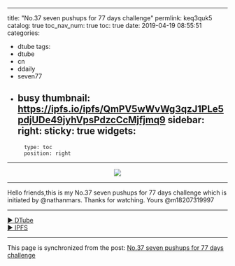 
---
title: "No.37 seven pushups for 77 days challenge"
permlink: keq3quk5
catalog: true
toc_nav_num: true
toc: true
date: 2019-04-19 08:55:51
categories:
- dtube
tags:
- dtube
- cn
- ddaily
- seven77
- busy
thumbnail: https://ipfs.io/ipfs/QmPV5wWvWg3qzJ1PLe5pdjUDe49jyhVpsPdzcCcMjfjmq9
sidebar:
    right:
        sticky: true
widgets:
    -
        type: toc
        position: right
---


<center><a href='https://d.tube/#!/v/m18207319997/keq3quk5'><img src='https://ipfs.io/ipfs/QmPV5wWvWg3qzJ1PLe5pdjUDe49jyhVpsPdzcCcMjfjmq9'></a></center><hr>

Hello friends,this is my No.37 seven pushups for 77 days challenge which is initiated by @nathanmars.
Thanks for watching.
Yours @m18207319997

<hr><a href='https://d.tube/#!/v/m18207319997/keq3quk5'> ▶️ DTube</a><br /><a href='https://ipfs.io/ipfs/QmXkD8BTVL9o4bBhq8cdqWzbLiR1GBEn9yEkSYnfHm4ksn'> ▶️ IPFS</a>

- - -

This page is synchronized from the post: [No.37 seven pushups for 77 days challenge](https://steemit.com/@m18207319997/keq3quk5)
